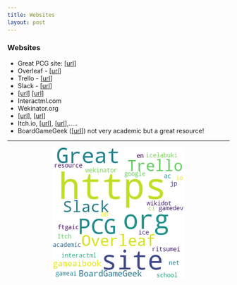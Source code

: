 ```yaml
---
title: Websites
layout: post
---
```


### Websites

* Great PCG site: [<a href='http://pcg.wikidot.com/'>url</a>]
* Overleaf - [<a href='https://www.overleaf.com/'>url</a>]
* Trello - [<a href='https://trello.com/en-GB'>url</a>]
* Slack - [<a href='https://slack.com/'>url</a>]
* [<A href='http://gameaibook.org/'>url</a>] [<a href='https://school.gameaibook.org/'>url</a>]
* Interactml.com
* Wekinator.org
* [<A href='http://www.ice.ci.ritsumei.ac.jp/~ftgaic/'>url</a>], [<a href='https://sites.google.com/site/icelabuki/'>url</a>]
* Itch.io, [<a href='http://www.gameai.com/'>url</a>], [<a href='https://www.gamedev.net/'>url</a>],.....
* BoardGameGeek ([<a href='https://boardgamegeek.com'>url</a>]) not very academic but a great resource!

<hr><center><img src='assets/png/q16-wordcloud.png' /></center>